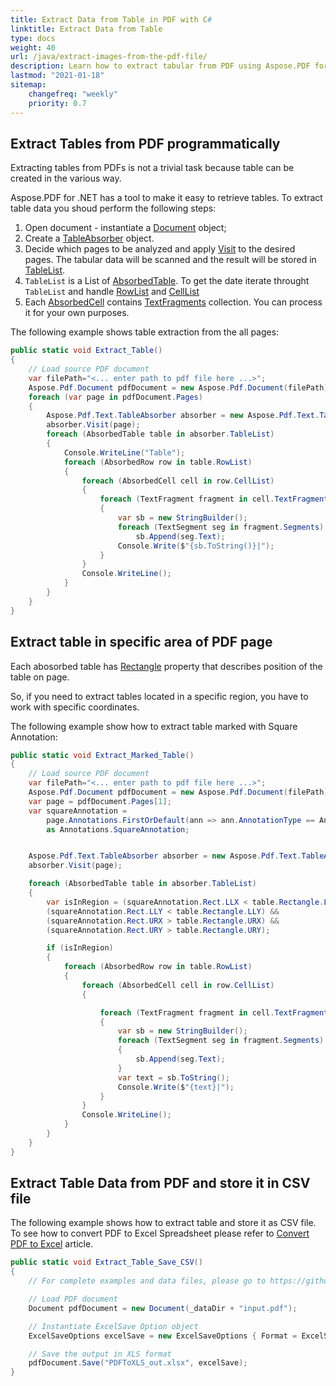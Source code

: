 ```yaml
---
title: Extract Data from Table in PDF with C#
linktitle: Extract Data from Table
type: docs
weight: 40
url: /java/extract-images-from-the-pdf-file/
description: Learn how to extract tabular from PDF using Aspose.PDF for .NET in C#
lastmod: "2021-01-18"
sitemap:
    changefreq: "weekly"
    priority: 0.7
---
```


## Extract Tables from PDF programmatically

Extracting tables from PDFs is not a trivial task because table can be created in the various way.

Aspose.PDF for .NET has a tool to make it easy to retrieve tables. To extract table data you shoud perform the following steps:

1. Open document - instantiate a [Document](https://apireference.aspose.com/pdf/java/aspose.pdf/document) object;
1. Create a [TableAbsorber](https://apireference.aspose.com/pdf/java/aspose.pdf.text/tableabsorber) object.
1. Decide which pages to be analyzed and apply [Visit](https://apireference.aspose.com/pdf/java/aspose.pdf.text/tableabsorber/methods/visit) to the desired pages. The tabular data will be scanned and the result will be stored in [TableList](https://apireference.aspose.com/pdf/java/aspose.pdf.text/tableabsorber/properties/tablelist).
1. `TableList` is a List of [AbsorbedTable](https://apireference.aspose.com/pdf/java/aspose.pdf.text/absorbedtable). To get the date iterate throught `TableList` and handle [RowList](https://apireference.aspose.com/pdf/java/aspose.pdf.text/absorbedtable/properties/rowlist) and [CellList](https://apireference.aspose.com/pdf/java/aspose.pdf.text/absorbedrow/properties/celllist)
1. Each [AbsorbedCell](https://apireference.aspose.com/pdf/java/aspose.pdf.text/absorbedcell) contains [TextFragments](https://apireference.aspose.com/pdf/java/aspose.pdf.text/absorbedcell/properties/textfragments) collection. You can process it for your own purposes.

The following example shows table extraction from the all pages:

```csharp
public static void Extract_Table()
{
    // Load source PDF document
    var filePath="<... enter path to pdf file here ...>";
    Aspose.Pdf.Document pdfDocument = new Aspose.Pdf.Document(filePath);                        
    foreach (var page in pdfDocument.Pages)
    {
        Aspose.Pdf.Text.TableAbsorber absorber = new Aspose.Pdf.Text.TableAbsorber();
        absorber.Visit(page);
        foreach (AbsorbedTable table in absorber.TableList)
        {
            Console.WriteLine("Table");
            foreach (AbsorbedRow row in table.RowList)
            {
                foreach (AbsorbedCell cell in row.CellList)
                {                                  
                    foreach (TextFragment fragment in cell.TextFragments)
                    {
                        var sb = new StringBuilder();
                        foreach (TextSegment seg in fragment.Segments)
                            sb.Append(seg.Text);
                        Console.Write($"{sb.ToString()}|");
                    }                            
                }
                Console.WriteLine();
            }
        }
    }
}
```

## Extract table in specific area of PDF page

Each abosorbed table has [Rectangle](https://apireference.aspose.com/pdf/java/aspose.pdf.text/absorbedtable/properties/rectangle) property that describes position of the table on page.

So, if you need to extract tables located in a specific region, you have to work with specific coordinates.

The following example show how to extract table marked with Square Annotation:

```csharp
public static void Extract_Marked_Table()
{
    // Load source PDF document
    var filePath="<... enter path to pdf file here ...>";
    Aspose.Pdf.Document pdfDocument = new Aspose.Pdf.Document(filePath);   
    var page = pdfDocument.Pages[1];
    var squareAnnotation =
        page.Annotations.FirstOrDefault(ann => ann.AnnotationType == Annotations.AnnotationType.Square)
        as Annotations.SquareAnnotation;


    Aspose.Pdf.Text.TableAbsorber absorber = new Aspose.Pdf.Text.TableAbsorber();
    absorber.Visit(page);

    foreach (AbsorbedTable table in absorber.TableList)
    {
        var isInRegion = (squareAnnotation.Rect.LLX < table.Rectangle.LLX) &&
        (squareAnnotation.Rect.LLY < table.Rectangle.LLY) &&
        (squareAnnotation.Rect.URX > table.Rectangle.URX) &&
        (squareAnnotation.Rect.URY > table.Rectangle.URY);

        if (isInRegion)
        {
            foreach (AbsorbedRow row in table.RowList)
            {
                foreach (AbsorbedCell cell in row.CellList)
                {

                    foreach (TextFragment fragment in cell.TextFragments)
                    {
                        var sb = new StringBuilder();
                        foreach (TextSegment seg in fragment.Segments)
                        {
                            sb.Append(seg.Text);
                        }
                        var text = sb.ToString();
                        Console.Write($"{text}|");
                    }
                }
                Console.WriteLine();
            }
        }
    }
}
```

## Extract Table Data from PDF and store it in CSV file

The following example shows how to extract table and store it as CSV file.
To see how to convert PDF to Excel Spreadsheet please refer to [Convert PDF to Excel](/pdf/java/convert-pdf-to-excel/) article.

```csharp
public static void Extract_Table_Save_CSV()
{
    // For complete examples and data files, please go to https://github.com/aspose-pdf/Aspose.PDF-for-.NET

    // Load PDF document
    Document pdfDocument = new Document(_dataDir + "input.pdf");

    // Instantiate ExcelSave Option object
    ExcelSaveOptions excelSave = new ExcelSaveOptions { Format = ExcelSaveOptions.ExcelFormat.CSV };

    // Save the output in XLS format
    pdfDocument.Save("PDFToXLS_out.xlsx", excelSave);
}
```
